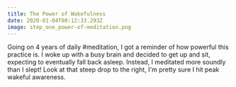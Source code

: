 ```yaml
---
title: The Power of Wakefulness
date: 2020-01-04T00:12:33.293Z
image: step_one_power-of-meditation.png
---
```

Going on 4 years of daily #meditation, I got a reminder of how powerful this practice is. I woke up with a busy brain and decided to get up and sit, expecting to eventually fall back asleep. Instead, I meditated more soundly than I slept! Look at that steep drop to the right, I'm pretty sure I hit peak wakeful awareness.
